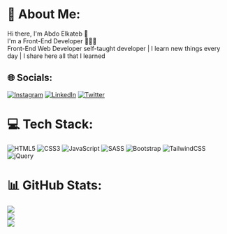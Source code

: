 # 💫 About Me:
Hi there, I'm Abdo Elkateb 👋<br>I'm a Front-End Developer 🧑🏻‍💻<br>Front-End Web Developer self-taught developer | I learn new things every day | I share here all that I learned


## 🌐 Socials:
[![Instagram](https://img.shields.io/badge/Instagram-%23E4405F.svg?logo=Instagram&logoColor=white)](https://instagram.com/abdo_elkateb) [![LinkedIn](https://img.shields.io/badge/LinkedIn-%230077B5.svg?logo=linkedin&logoColor=white)](https://linkedin.com/in/abdo-elkateb) [![Twitter](https://img.shields.io/badge/Twitter-%231DA1F2.svg?logo=Twitter&logoColor=white)](https://twitter.com/abdo__elkateb) 

# 💻 Tech Stack:
![HTML5](https://img.shields.io/badge/html5-%23E34F26.svg?style=for-the-badge&logo=html5&logoColor=white) ![CSS3](https://img.shields.io/badge/css3-%231572B6.svg?style=for-the-badge&logo=css3&logoColor=white) ![JavaScript](https://img.shields.io/badge/javascript-%23323330.svg?style=for-the-badge&logo=javascript&logoColor=%23F7DF1E) ![SASS](https://img.shields.io/badge/SASS-hotpink.svg?style=for-the-badge&logo=SASS&logoColor=white) ![Bootstrap](https://img.shields.io/badge/bootstrap-%23563D7C.svg?style=for-the-badge&logo=bootstrap&logoColor=white) ![TailwindCSS](https://img.shields.io/badge/tailwindcss-%2338B2AC.svg?style=for-the-badge&logo=tailwind-css&logoColor=white) ![jQuery](https://img.shields.io/badge/jquery-%230769AD.svg?style=for-the-badge&logo=jquery&logoColor=white)
# 📊 GitHub Stats:
![](https://github-readme-stats.vercel.app/api?username=Abdo_Elkateb&theme=radical&hide_border=true&include_all_commits=true&count_private=true)<br/>
![](https://github-readme-streak-stats.herokuapp.com/?user=Abdo_Elkateb&theme=radical&hide_border=true)<br/>
![](https://github-readme-stats.vercel.app/api/top-langs/?username=Abdo_Elkateb&theme=radical&hide_border=true&include_all_commits=true&count_private=true&layout=compact)

<!-- Proudly created with GPRM ( https://gprm.itsvg.in ) -->

